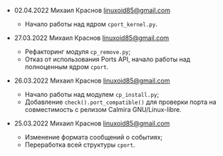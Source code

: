 * 02.04.2022 Михаил Краснов <linuxoid85@gmail.com>
	* Начало работы над ядром `cport_kernel.py`.

* 27.03.2022 Михаил Краснов <linuxoid85@gmail.com>
	* Рефакторинг модуля `cp_remove.py`;
	* Отказ от использования Ports API, начало работы над полноценным ядром `cport`.
* 26.03.2022 Михаил Краснов <linuxoid85@gmail.com>
	* Начало работы над модулем `cp_install.py`;
	* Добавление `check().port_compatible()` для проверки порта на совместимость с релизом Calmira GNU/Linux-libre.

* 25.03.2022 Михаил Краснов <linuxoid85@gmail.com>
	* Изменение формата сообщений о событиях;
	* Переработка всей структуры `cport`.
